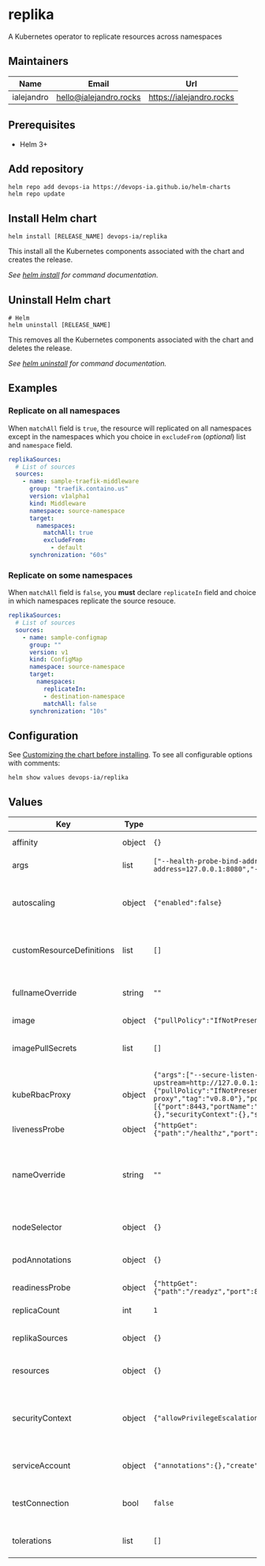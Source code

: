 # replika

A Kubernetes operator to replicate resources across namespaces

## Maintainers

| Name | Email | Url |
| ---- | ------ | --- |
| ialejandro | <hello@ialejandro.rocks> | <https://ialejandro.rocks> |

## Prerequisites

* Helm 3+

## Add repository

```console
helm repo add devops-ia https://devops-ia.github.io/helm-charts
helm repo update
```

## Install Helm chart

```console
helm install [RELEASE_NAME] devops-ia/replika
```

This install all the Kubernetes components associated with the chart and creates the release.

_See [helm install](https://helm.sh/docs/helm/helm_install/) for command documentation._

## Uninstall Helm chart

```console
# Helm
helm uninstall [RELEASE_NAME]
```

This removes all the Kubernetes components associated with the chart and deletes the release.

_See [helm uninstall](https://helm.sh/docs/helm/helm_uninstall/) for command documentation._

## Examples

### Replicate on all namespaces

When `matchAll` field is `true`, the resource will replicated on all namespaces except in the namespaces which you choice in `excludeFrom` (_optional_) list and `namespace` field.

```yaml
replikaSources:
  # List of sources
  sources:
    - name: sample-traefik-middleware
      group: "traefik.containo.us"
      version: v1alpha1
      kind: Middleware
      namespace: source-namespace
      target:
        namespaces:
          matchAll: true
          excludeFrom:
            - default
      synchronization: "60s"
```

### Replicate on some namespaces

When `matchAll` field is `false`, you **must** declare `replicateIn` field and choice in which namespaces replicate the source resouce.

```yaml
replikaSources:
  # List of sources
  sources:
    - name: sample-configmap
      group: ""
      version: v1
      kind: ConfigMap
      namespace: source-namespace
      target:
        namespaces:
          replicateIn:
          - destination-namespace
          matchAll: false
      synchronization: "10s"
```

## Configuration

See [Customizing the chart before installing](https://helm.sh/docs/intro/using_helm/#customizing-the-chart-before-installing). To see all configurable options with comments:

```console
helm show values devops-ia/replika
```

## Values

| Key | Type | Default | Description |
|-----|------|---------|-------------|
| affinity | object | `{}` | Affinity for pod assignment |
| args | list | `["--health-probe-bind-address=:8081","--metrics-bind-address=127.0.0.1:8080","--leader-elect","--zap-log-level=debug"]` | Replika arguments |
| autoscaling | object | `{"enabled":false}` | Autoscaling with CPU or memory utilization percentage |
| customResourceDefinitions | list | `[]` | List of CRDs can replicate with replika operator |
| fullnameOverride | string | `""` | String to fully override replika.fullname template |
| image | object | `{"pullPolicy":"IfNotPresent","repository":"prosimcorp/replika","tag":""}` | Image registry |
| imagePullSecrets | list | `[]` | Global Docker registry secret names as an array |
| kubeRbacProxy | object | `{"args":["--secure-listen-address=0.0.0.0:8443","--upstream=http://127.0.0.1:8080/","--logtostderr=true","--v=0"],"image":{"pullPolicy":"IfNotPresent","repository":"gcr.io/kubebuilder/kube-rbac-proxy","tag":"v0.8.0"},"ports":[{"port":8443,"portName":"https","protocol":"TCP"}],"resources":{},"securityContext":{},"service":{"enabled":false}}` | kube-rbac-proxy container |
| livenessProbe | object | `{"httpGet":{"path":"/healthz","port":8081},"initialDelaySeconds":15,"periodSeconds":20}` | Liveness probe |
| nameOverride | string | `""` | String to partially override replika.fullname template (will maintain the release name) |
| nodeSelector | object | `{}` | Node labels for pod assignment |
| podAnnotations | object | `{}` | Annotations to add to the operator pod |
| readinessProbe | object | `{"httpGet":{"path":"/readyz","port":8081},"initialDelaySeconds":5,"periodSeconds":10}` | Readiness Probes |
| replicaCount | int | `1` | Provide desired replicas |
| replikaSources | object | `{}` | Configuration of replika sources |
| resources | object | `{}` | The resources limits and requests |
| securityContext | object | `{"allowPrivilegeEscalation":false,"runAsNonRoot":true}` | Defines privilege and access control settings for a Pod or Container |
| serviceAccount | object | `{"annotations":{},"create":true,"name":""}` | Enable creation of ServiceAccount |
| testConnection | bool | `false` | Enable livenessProbe and readinessProbe |
| tolerations | list | `[]` | Tolerations for pod assignment |